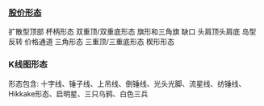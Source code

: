 
### [股价形态](http://wiki.mbalib.com/wiki/Category:%E8%82%A1%E4%BB%B7%E5%9E%8B%E6%80%81)

扩散型顶部
杯柄形态
双重顶/双重底形态
旗形和三角旗
缺口
头肩顶头肩底
岛型反转
价格通道
三角形态
三重顶/三重底形态
楔形形态


### K线图形态
形态包含: 十字线、锤子线、上吊线、倒锤线、光头光脚、流星线、纺锤线、Hikkake形态、启明星、三只乌鸦、白色三兵
